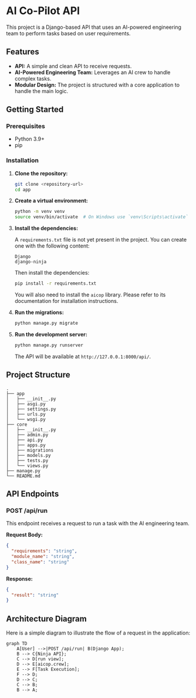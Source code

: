 # AI Co-Pilot API

This project is a Django-based API that uses an AI-powered engineering team to perform tasks based on user requirements.

## Features

-   **API:** A simple and clean API to receive requests.
-   **AI-Powered Engineering Team:** Leverages an AI crew to handle complex tasks.
-   **Modular Design:** The project is structured with a core application to handle the main logic.

## Getting Started

### Prerequisites

-   Python 3.9+
-   pip

### Installation

1.  **Clone the repository:**

    ```bash
    git clone <repository-url>
    cd app
    ```

2.  **Create a virtual environment:**

    ```bash
    python -m venv venv
    source venv/bin/activate  # On Windows use `venv\Scripts\activate`
    ```

3.  **Install the dependencies:**

    A `requirements.txt` file is not yet present in the project. You can create one with the following content:

    ```
    Django
    django-ninja
    ```

    Then install the dependencies:

    ```bash
    pip install -r requirements.txt
    ```

    You will also need to install the `aicop` library. Please refer to its documentation for installation instructions.

4.  **Run the migrations:**

    ```bash
    python manage.py migrate
    ```

5.  **Run the development server:**

    ```bash
    python manage.py runserver
    ```

    The API will be available at `http://127.0.0.1:8000/api/`.

## Project Structure

```
.
├── app
│   ├── __init__.py
│   ├── asgi.py
│   ├── settings.py
│   ├── urls.py
│   └── wsgi.py
├── core
│   ├── __init__.py
│   ├── admin.py
│   ├── api.py
│   ├── apps.py
│   ├── migrations
│   ├── models.py
│   ├── tests.py
│   └── views.py
├── manage.py
└── README.md
```

## API Endpoints

### POST /api/run

This endpoint receives a request to run a task with the AI engineering team.

**Request Body:**

```json
{
  "requirements": "string",
  "module_name": "string",
  "class_name": "string"
}
```

**Response:**

```json
{
  "result": "string"
}
```

## Architecture Diagram

Here is a simple diagram to illustrate the flow of a request in the application:

```mermaid
graph TD
    A[User] -->|POST /api/run| B(Django App);
    B --> C{Ninja API};
    C --> D[run view];
    D --> E[aicop.crew];
    E --> F[Task Execution];
    F --> D;
    D --> C;
    C --> B;
    B --> A;
```
